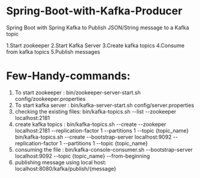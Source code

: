 # Spring-Boot-with-Kafka-Producer

Spring Boot with Spring Kafka to Publish JSON/String message to a Kafka topic

1.Start zookeeper
2.Start Kafka Server
3.Create kafka topics
4.Consume from kafka topics
5.Publish messages

# Few-Handy-commands:

1. To start zookeeper : bin/zookeeper-server-start.sh config/zookeeper.properties
2. To start kafka server : bin/kafka-server-start.sh config/server.properties
3. checking the existing files: bin/kafka-topics.sh --list --zookeeper localhost:2181
4. create kafka topics : bin/kafka-topics.sh --create --zookeper localhost:2181 --replication-factor 1 --partitions 1 --topic {topic_name}  
                         bin/kafka-topics.sh --create --bootstrap-server localhost:9092 --replication-factor 1 --partitions 1 --topic {topic_name} 
5. consuming the file : bin/kafka-console-consumer.sh --bootstrap-server localhost:9092 --topic {topic_name} --from-beginning
6. publishing message using local host: localhost:8080/kafka/publish/{message}
